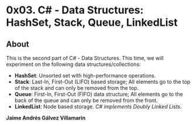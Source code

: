 # 0x03. C# - Data Structures: HashSet, Stack, Queue, LinkedList

## About
This is the second part of C# - Data Structures. This time, we will experiment on the following data structures/collections:

- **HashSet**: Unsorted set with high-performance operations.
- **Stack**: Last-In, First-Out (LIFO) based storage; All elements go to the top of the stack and can only be removed from the top.
- **Queue**: First-In, First-Out (FIFO) data structure; All elements go to the back of the queue and can only be removed from the front.
- **LinkedList**: Node based storage. _C# implements Doubly Linked Lists_.

**Jaime Andrés Gálvez Villamarin**
